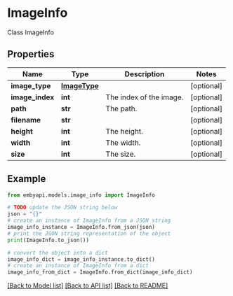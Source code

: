 # ImageInfo

Class ImageInfo  

## Properties

Name | Type | Description | Notes
------------ | ------------- | ------------- | -------------
**image_type** | [**ImageType**](ImageType.md) |  | [optional] 
**image_index** | **int** | The index of the image. | [optional] 
**path** | **str** | The path. | [optional] 
**filename** | **str** |  | [optional] 
**height** | **int** | The height. | [optional] 
**width** | **int** | The width. | [optional] 
**size** | **int** | The size. | [optional] 

## Example

```python
from embyapi.models.image_info import ImageInfo

# TODO update the JSON string below
json = "{}"
# create an instance of ImageInfo from a JSON string
image_info_instance = ImageInfo.from_json(json)
# print the JSON string representation of the object
print(ImageInfo.to_json())

# convert the object into a dict
image_info_dict = image_info_instance.to_dict()
# create an instance of ImageInfo from a dict
image_info_from_dict = ImageInfo.from_dict(image_info_dict)
```
[[Back to Model list]](../README.md#documentation-for-models) [[Back to API list]](../README.md#documentation-for-api-endpoints) [[Back to README]](../README.md)


